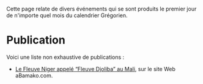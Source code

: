 <!-- TITLE: 1 -->
<!-- SUBTITLE: Événements qui se sont produit un 1er jour du calendrier Grégorien -->

Cette page relate de divers événements qui se sont produits le premier jour de n'importe quel mois du calendrier Grégorien.

# Publication
Voici une liste non exhaustive de publications :
* [Le Fleuve Niger appelé “Fleuve Djoliba” au Mali](http://news.abamako.com/p/40671.html), sur le site Web aBamako.com.